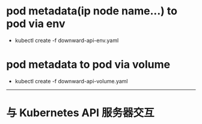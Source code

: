 # pod metadata(ip node name...) to pod via env
- kubectl create -f downward-api-env.yaml

# pod metadata to pod via volume
- kubectl create -f downward-api-volume.yaml

---
# 与 Kubernetes API 服务器交互

